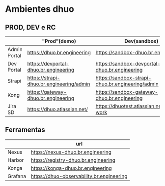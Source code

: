 # Ambientes dhuo


## PROD, DEV e RC

|| "Prod"(demo) | Dev(sandbox) | QA(release candidate) | user/pass |
|--|--|--|--|---|
|Admin Portal| https://dhuo.br.engineering | https://sandbox-dhuo.br.engineering | https://qa-dhuo.br.engineering | b2c |
|Dev Portal| https://devportal-dhuo.br.engineering | https://sandbox-devportal-dhuo.br.engineering | https://qa-devportal-dhuo.br.engineering | b2c |
|Strapi| https://strapi-dhuo.br.engineering/admin | https://sandbox-strapi-dhuo.br.engineering/admin | https://qa-strapi-dhuo.br.engineering/admin | b2c |
|Kong| https://gateway-dhuo.br.engineering | https://sandbox-gateway-dhuo.br.engineering | https://qa-gateway-dhuo.br.engineering | - |
|Jira SD| https://dhuo.atlassian.net/ | https://dhuotest.atlassian.net/jira/your-work  | - | dhuosd@gmail.com / Brasil123|

## Ferramentas

|| url |
|--|--|
|Nexus|https://nexus-dhuo.br.engineering|
|Harbor|https://registry-dhuo.br.engineering|
|Konga|https://konga-dhuo.br.engineering|
|Grafana|https://dhuo-observability.br.engineering|
